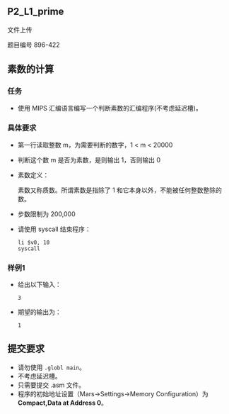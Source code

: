 ## P2_L1_prime

文件上传

题目编号 896-422

## 素数的计算

### 任务

- 使用 MIPS 汇编语言编写一个判断素数的汇编程序(不考虑延迟槽)。

### 具体要求

- 第一行读取整数 m，为需要判断的数字，1 < m < 20000

- 判断这个数 m 是否为素数，是则输出 1，否则输出 0

- 素数定义：

  素数又称质数。所谓素数是指除了 1 和它本身以外，不能被任何整数整除的数。

- 步数限制为 200,000

- 请使用 syscall 结束程序：

  ```assembly
  li $v0, 10
  syscall
  ```

### 样例1

- 给出以下输入：

  ```none
  3
  ```

- 期望的输出为：

  ```none
  1
  ```

## 提交要求

- 请勿使用 `.globl main`。
- 不考虑延迟槽。
- 只需要提交 .asm 文件。
- 程序的初始地址设置（Mars->Settings->Memory Configuration）为 **Compact,Data at Address 0**。